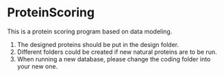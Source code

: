 # ProteinScoring
This is a protein scoring program based on data modeling.
1. The designed proteins should be put in the design folder.
2. Different folders could be created if new natural proteins are to be run.
3. When running a new database, please change the coding folder into your new one.
